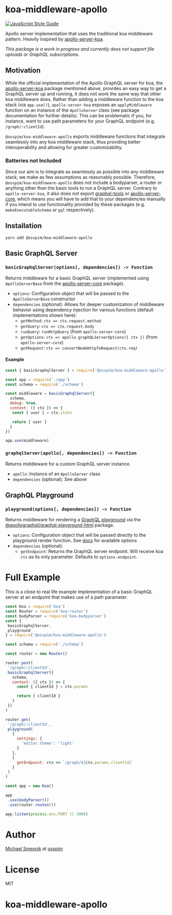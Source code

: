 # koa-middleware-apollo
[![JavaScript Style Guide](https://img.shields.io/badge/code_style-standard-brightgreen.svg)](https://standardjs.com)

Apollo server implementation that uses the traditional koa middleware pattern. Heavily inspired by [apollo-server-koa](https://github.com/apollographql/apollo-server/tree/master/packages/apollo-server-koa).

_This package is a work in progress and currently does not support file uploads or GraphQL subscriptions._

## Motivation
While the official implementation of the Apollo GraphQL server for koa, the [apollo-server-koa](https://github.com/apollographql/apollo-server/tree/master/packages/apollo-server-koa) package mentioned above, provides an easy way to get a GraphQL server up and running, it does not work the same way that other koa middleware does. Rather than adding a middleware function to the koa stack (via `app.use()`), `apollo-server-koa` exposes an `applyMiddleware` function on an instance of the `ApolloServer` class (see package documentation for further details). This can be problematic if you, for instance, want to use path parameters for your GraphQL endpoint (e.g. `/graph/:clientId`).

`@osspim/koa-middleware-apollo` exports middleware functions that integrate seamlessly into any koa middleware stack, thus providing better interoperability and allowing for greater customizability.   

### Batteries not Included
Since our aim is to integrate as seamlessly as possible into any middleware stack, we make as few assumptions as reasonably possible. Therefore, `@osspim/koa-middleware-apollo` does not include a bodyparser, a router or anything other than the basic tools to run a GraphQL server. Contrary to `apollo-server-koa`, it also does not export [graphql-tools](https://github.com/apollographql/graphql-tools) or [apollo-server-core](https://www.npmjs.com/package/apollo-server-core), which means you will have to add that to your dependencies manually if you intend to use functionality provided by these packages (e.g. `makeExecutableSchema` or `gql` respectively).  

## Installation
```
yarn add @osspim/koa-middleware-apollo
```

## Basic GraphQL Server
### `basicGraphqlServer(options[, dependencies]) -> Function`
Returns middleware for a basic GraphQL server (implemented using `ApolloServerBase` from the [apollo-server-core](https://www.npmjs.com/package/apollo-server-core) package).

* `options`: Configuration object that will be passed to the `ApolloServerBase` constructor
* `dependencies` (optional): Allows for deeper customization of middleware behavior using dependency injection for various functions (default implementations shown here):
  * `getMethod`: `ctx => ctx.request.method`
  * `getQuery`: `ctx => ctx.request.body`
  * `runQuery`: `runHttpQuery` (from `apollo-server-core`)
  * `getOptions`: `ctx => apollo.graphQLServerOptions({ ctx })` (from `apollo-server-core`)
  * `getRequest`: `ctx => convertNodeHttpToRequest(ctx.req)`

#### Example
```js
const { basicGraphqlServer } = require('@osspim/koa-middleware-apollo')

const app = require('./app')
const schema = require('./schema')

const middleware = basicGraphqlServer({
  schema,
  debug: true,
  context: ({ ctx }) => {
   const { user } = ctx.state

   return { user }
  }
})

app.use(middleware)
```

### `graphqlServer(apollo[, dependencies]) -> Function`
Returns middleware for a custom GraphQL server instance.

* `apollo`: Instance of an `ApolloServer` class
* `dependencies` (optional): See above

## GraphQL Playground
### `playground(options[, dependencies]) -> Function`
Returns middleware for rendering a [GraphQL playground](https://www.apollographql.com/docs/apollo-server/features/graphql-playground.html) via the [@apollographql/graphql-playground-html](https://www.npmjs.com/package/@apollographql/graphql-playground-html) package.

* `options`: Configuration object that will be passed directly to the playground render function. See [docs](https://github.com/prisma/graphql-playground#usage) for available options
* `dependencies` (optional):
  * `getEndpoint`: Returns the GraphQL server endpoint. Will receive koa `ctx` as its only parameter. Defaults to `options.endpoint`.
  
# Full Example
This is a close to real life example implementation of a basic GraphQL server at an endpoint that makes use of a path parameter.

 ```js
const Koa = require('koa')
const Router = require('koa-router')
const bodyParser = require('koa-bodyparser')
const {
  basicGraphqlServer,
  playground
} = require('@osspim/koa-middleware-apollo')

const schema = require('./schema')

const router = new Router()

router.post(
  '/graph/:clientId',
  basicGraphqlServer({
    schema,
    context: ({ ctx }) => {
      const { clientId } = ctx.params

      return { clientId }
    }
  })
)

router.get(
  '/graph/:clientId',
  playground(
    {
      settings: {
        'editor.theme': 'light'
      }
    },
    {
      getEndpoint: ctx => `/graph/${ctx.params.clientId}`
    }
  )
)

const app = new Koa()

app
  .use(bodyParser())
  .use(router.routes())

app.listen(process.env.PORT || 3000)

```

# Author
[Michael Smesnik](https://github.com/daerion) at [osspim](https://ossgroup.com)

# License
MIT
# koa-middleware-apollo
